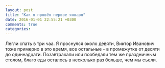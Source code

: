 ```yaml
---
layout: post
title: "Как я провёл первое января"
date: 2016-01-01 22:55:21 +0300
comments: true
categories: 
---
```

Легли спать в три чаа. Я проснулся около девяти, Виктор Иванович тоже примерно в это время, все остальные - в промежутке от десяти до одиннадцати. Позавтракали или пообедали тем же праздничным столом, благо еды осталось в несколько раз больше, чем мы съели.